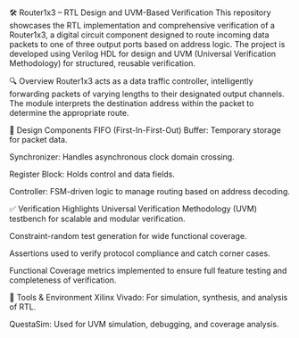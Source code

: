 🛠️ Router1x3 – RTL Design and UVM-Based Verification This repository showcases the RTL implementation and comprehensive verification of a Router1x3, a digital circuit component designed to route incoming data packets to one of three output ports based on address logic. The project is developed using Verilog HDL for design and UVM (Universal Verification Methodology) for structured, reusable verification.

🔍 Overview Router1x3 acts as a data traffic controller, intelligently forwarding packets of varying lengths to their designated output channels. The module interprets the destination address within the packet to determine the appropriate route.

🔧 Design Components FIFO (First-In-First-Out) Buffer: Temporary storage for packet data.

Synchronizer: Handles asynchronous clock domain crossing.

Register Block: Holds control and data fields.

Controller: FSM-driven logic to manage routing based on address decoding.

✅ Verification Highlights Universal Verification Methodology (UVM) testbench for scalable and modular verification.

Constraint-random test generation for wide functional coverage.

Assertions used to verify protocol compliance and catch corner cases.

Functional Coverage metrics implemented to ensure full feature testing and completeness of verification.

🧰 Tools & Environment Xilinx Vivado: For simulation, synthesis, and analysis of RTL.

QuestaSim: Used for UVM simulation, debugging, and coverage analysis.
